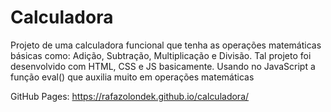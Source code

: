 # Calculadora
Projeto de uma calculadora funcional que tenha as operações matemáticas básicas como: Adição, Subtração, Multiplicação e Divisão.
Tal projeto foi desenvolvido com HTML, CSS e JS basicamente. Usando no JavaScript a função eval() que auxilia muito em operações matemáticas

GitHub Pages: https://rafazolondek.github.io/calculadora/
